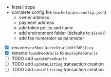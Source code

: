 
- Install deps
- complete config file (`marketplace.config.json`)
    - owner address
    - payment address
    - add token policy and name
    - add environment folder (defaults to `${env}`)
    - add fee numerator as parameter
- [x] rename `oneShot` to `feeOracleNftIdPolicy`
- [x] rename `foundFeeOracle` to `deployFeeOracle`
- [ ] TODO add `updateFeeOracle`
- [ ] TODO add `updateListing` transaction creation
- [ ] TODO add `cancelListing` transaction creation